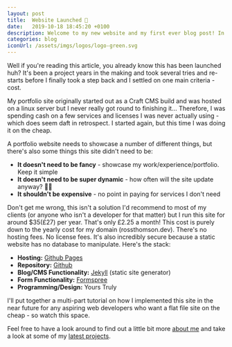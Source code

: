 ```yaml
---
layout: post
title:  Website Launched 🚀
date:   2019-10-18 18:45:20 +0100
description: Welcome to my new website and my first ever blog post! In this post I'll cover some of the tech involved in creating this site and explain how it can be done at only the cost of a domain name.
categories: blog
iconUrl: /assets/imgs/logos/logo-green.svg 
---
```


Well if you're reading this article, you already know this has been launched huh? It's been a project years in the making and took several tries and re-starts before I finally took a step back and I settled on one main criteria - cost. 

My portfolio site originally started out as a Craft CMS build and was hosted on a linux server but I never really got round to finishing it... Therefore, I was spending cash on a few services and licenses I was never actually using - which does seem daft in retrospect. I started again, but this time I was doing it on the cheap.

A portfolio website needs to showcase a number of different things, but there's also some things this site didn't need to be: 
* **It doesn't need to be fancy** - showcase my work/experience/portfolio. Keep it simple
* **It doesn't need to be super dynamic** - how often will the site update anyway? 🤷‍♂️
* **It shouldn't be expensive** - no point in paying for services I don't need

Don't get me wrong, this isn't a solution I'd recommend to most of my clients (or anyone who isn't a developer for that matter) but I run this site for around $35(£27) per year. That's only £2.25 a month! This cost is purely down to the yearly cost for my domain (rossthomson.dev). There's no hosting fees. No license fees. It's also incredibly secure because a static website has no database to manipulate. Here's the stack: 

* **Hosting:** <a href="https://pages.github.com/" target="blank">Github Pages</a>
* **Repository:** <a href="https://github.com/">Github</a>
* **Blog/CMS Functionality:** <a href="http://jekyllrb.com" target="blank">Jekyll</a> (static site generator)
* **Form Functionality:** <a href="https://formspree.io/" target="blank">Formspree</a>
* **Programming/Design:** Yours Truly

I'll put together a multi-part tutorial on how I implemented this site in the near future for any aspiring web developers who want a flat file site on the cheap - so watch this space. 

Feel free to have a look around to find out a little bit more <a href="https://rossthomson.dev/about">about me</a> and take a look at some of my <a href="https://rossthomson.dev/work">latest projects</a>.
